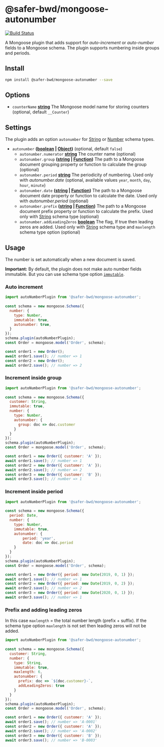 # @safer-bwd/mongoose-autonumber
[![Build Status](https://travis-ci.com/safer-bwd/mongoose-autonumber.svg?branch=master)](https://travis-ci.com/safer-bwd/mongoose-autonumber)

A Mongoose plugin that adds support for *auto-increment* or *auto-number* fields to a Mongoose schema.
The plugin supports numbering inside groups and periods.

## Install

```sh
npm install @safer-bwd/mongoose-autonumber --save
```

## Options

-   `counterName` **[string](https://developer.mozilla.org/en-US/docs/Web/JavaScript/Reference/Global_Objects/String)** The Mongoose model name for storing counters (optional, default `__Counter`)

## Settings

The plugin adds an option `autonumber` for [String](https://mongoosejs.com/docs/schematypes.html#strings) or [Number](https://mongoosejs.com/docs/schematypes.html#numbers) schema types.

-   `autonumber` **([boolean](https://developer.mozilla.org/en-US/docs/Web/JavaScript/Reference/Global_Objects/Boolean) \| [Object](https://developer.mozilla.org/docs/Web/JavaScript/Reference/Global_Objects/Object))**  (optional, default `false`)
    -   `autonumber.numerator` **[string](https://developer.mozilla.org/en-US/docs/Web/JavaScript/Reference/Global_Objects/String)** The counter name (optional)
    -   `autonumber.group` **([string](https://developer.mozilla.org/en-US/docs/Web/JavaScript/Reference/Global_Objects/String) \| [Function](https://developer.mozilla.org/docs/Web/JavaScript/Reference/Statements/function))** The path to a Mongoose document grouping property or function to calculate the group (optional)
    -   `autonumber.period` **[string](https://developer.mozilla.org/en-US/docs/Web/JavaScript/Reference/Global_Objects/String)** The periodicity of numbering. Used only with *autonumber.date* (optional, available values `year`, `month`, `day`, `hour`, `minute`)
    -   `autonumber.date` **([string](https://developer.mozilla.org/en-US/docs/Web/JavaScript/Reference/Global_Objects/String) \| [Function](https://developer.mozilla.org/docs/Web/JavaScript/Reference/Statements/function))** The path to a Mongoose document date property or function to calculate the date. Used only with *autonumber.period* (optional)
    -   `autonumber.prefix` **([string](https://developer.mozilla.org/en-US/docs/Web/JavaScript/Reference/Global_Objects/String) \| [Function](https://developer.mozilla.org/docs/Web/JavaScript/Reference/Statements/function))** The path to a Mongoose document prefix property or function to calculate the prefix. Used only with [String](https://mongoosejs.com/docs/schematypes.html#strings) schema type (optional)
    -   `autonumber.addLeadingZeros` **[boolean](https://developer.mozilla.org/en-US/docs/Web/JavaScript/Reference/Global_Objects/Boolean)** The flag, If true then leading zeros are added. Used only with [String](https://mongoosejs.com/docs/schematypes.html#strings) schema type and `maxlength` schema type option (optional)

## Usage

The number is set automatically when a new document is saved.

**Important:**
By default, the plugin does not make auto number fields immutable. 
But you can use schema type option [`immutable`](https://mongoosejs.com/docs/api/schematype.html#schematype_SchemaType-immutable).

### Auto increment

```javascript
import autoNumberPlugin from '@safer-bwd/mongoose-autonumber';
  
const schema = new mongoose.Schema({
  number: {
    type: Number,
    immutable: true,
    autonumber: true,
  }
});
schema.plugin(autoNumberPlugin);
const Order = mongoose.model('Order', schema);

const order1 = new Order();
await order1.save(); // number => 1
const order2 = new Order();
await order2.save(); // number => 2
```

### Increment inside group

```javascript
import autoNumberPlugin from '@safer-bwd/mongoose-autonumber';
  
const schema = new mongoose.Schema({
  customer: String,
  immutable: true,
  number: {
    type: Number,
    autonumber: {
      group: doc => doc.customer 
    }
  }
});
schema.plugin(autoNumberPlugin);
const Order = mongoose.model('Order', schema);

const order1 = new Order({ customer: 'A' });
await order1.save(); // number => 1
const order2 = new Order({ customer: 'A' });
await order2.save(); // number => 2
const order3 = new Order({ customer: 'B' });
await order3.save(); // number => 1
```

### Increment inside period

```javascript
import autoNumberPlugin from '@safer-bwd/mongoose-autonumber';
  
const schema = new mongoose.Schema({
  period: Date,
  number: {
    type: Number,
    immutable: true,
    autonumber: {
        period: 'year',
        date: doc => doc.period
    }
  }
});
schema.plugin(autoNumberPlugin);
const Order = mongoose.model('Order', schema);

const order1 = new Order({ period: new Date(2019, 0, 1) });
await order1.save(); // number => 1
const order2 = new Order({ period: new Date(2019, 0, 2) });
await order2.save(); // number => 2
const order3 = new Order({ period: new Date(2020, 0, 1) });
await order3.save(); // number => 1
```

### Prefix and adding leading zeros

In this case `maxlength` = the total number length (prefix + suffix).
If the schema type option `maxlength` is not set then leading zeros will not be added.

```javascript
import autoNumberPlugin from '@safer-bwd/mongoose-autonumber';
  
const schema = new mongoose.Schema({
  customer: String,
  number: {
    type: String,
    immutable: true,
    maxlength: 6,
    autonumber: {
      prefix: doc => `${doc.customer}-`,
      addLeadingZeros: true
    }
  }
});
schema.plugin(autoNumberPlugin);
const Order = mongoose.model('Order', schema);

const order1 = new Order({ customer: 'A' });
await order1.save(); // number => 'A-0001'
const order2 = new Order({ customer: 'A' });
await order2.save(); // number => 'A-0002'
const order3 = new Order({ customer: 'B' });
await order3.save(); // number => 'B-0003'
```
